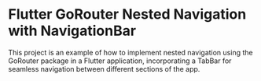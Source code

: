 # Flutter GoRouter Nested Navigation with NavigationBar

This project is an example of how to implement nested navigation using the GoRouter package in a Flutter application, incorporating a TabBar for seamless navigation between different sections of the app.



